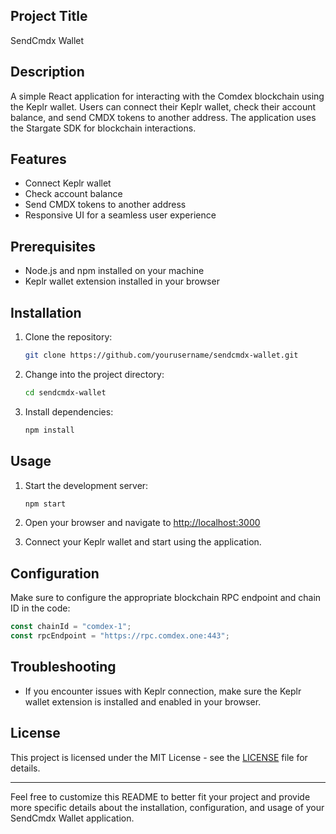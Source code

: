 ## Project Title

SendCmdx Wallet

## Description

A simple React application for interacting with the Comdex blockchain using the Keplr wallet. Users can connect their Keplr wallet, check their account balance, and send CMDX tokens to another address. The application uses the Stargate SDK for blockchain interactions.

## Features

- Connect Keplr wallet
- Check account balance
- Send CMDX tokens to another address
- Responsive UI for a seamless user experience

## Prerequisites

- Node.js and npm installed on your machine
- Keplr wallet extension installed in your browser

## Installation

1. Clone the repository:

   ```bash
   git clone https://github.com/yourusername/sendcmdx-wallet.git
   ```

2. Change into the project directory:

   ```bash
   cd sendcmdx-wallet
   ```

3. Install dependencies:

   ```bash
   npm install
   ```

## Usage

1. Start the development server:

   ```bash
   npm start
   ```

2. Open your browser and navigate to [http://localhost:3000](http://localhost:3000)

3. Connect your Keplr wallet and start using the application.

## Configuration

Make sure to configure the appropriate blockchain RPC endpoint and chain ID in the code:

```javascript
const chainId = "comdex-1";
const rpcEndpoint = "https://rpc.comdex.one:443";
```

## Troubleshooting

- If you encounter issues with Keplr connection, make sure the Keplr wallet extension is installed and enabled in your browser.

## License

This project is licensed under the MIT License - see the [LICENSE](LICENSE) file for details.

---

Feel free to customize this README to better fit your project and provide more specific details about the installation, configuration, and usage of your SendCmdx Wallet application.